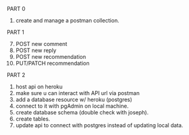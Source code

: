 PART 0

1. create and manage a postman collection.

PART 1

<!-- 1. Host as static data. Data.json -->
<!-- 2. create a route to get all data based on current user -->
<!-- 3. Create route to return user data. -->
<!-- 4. create a route that returns individual product requests. -->
<!-- 5. route that returns comments on a product request. -->
<!-- 6. return a route that returns replies to a comment. -->
7. POST new comment
8. POST new reply
9. POST new recommendation
10. PUT/PATCH recommendation
<!-- 11. DELETE comment -->
<!-- 12. DELETE recommendation -->

PART 2

1. host api on heroku
2. make sure u can interact with API url via postman
3. add a database resource w/ heroku (postgres)
4. connect to it with pgAdmin on local machine.
5. create database schema (double check with joseph).
6. create tables.
7. update api to connect with postgres instead of updating local data.
